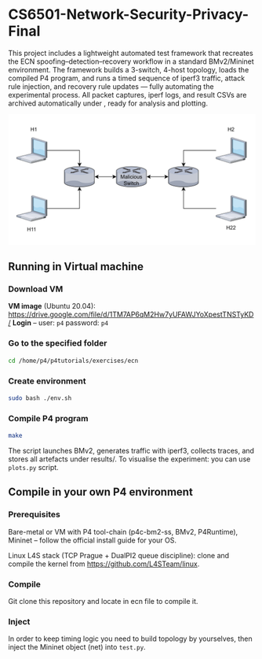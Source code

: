 # CS6501-Network-Security-Privacy-Final
This project includes a lightweight automated test framework that recreates the ECN spoofing–detection–recovery workflow in a standard BMv2/Mininet environment.
The framework builds a 3-switch, 4-host topology, loads the compiled P4 program, and runs a timed sequence of iperf3 traffic, attack rule injection, and recovery rule updates — fully automating the experimental process.
All packet captures, iperf logs, and result CSVs are archived automatically under , ready for analysis and plotting.

![topo.png](https://github.com/Jianxi-Chen/CS6501-Network-Security-Privacy-Final/blob/main/topo.png)

## Running in Virtual machine

### Download VM
**VM image** (Ubuntu 20.04): <https://drive.google.com/file/d/1TM7AP6qM2Hw7yUFAWJYoXpestTNSTyKD/>
**Login** – user: `p4`   password: `p4`

### Go to the specified folder
```bash
cd /home/p4/p4tutorials/exercises/ecn
```

### Create environment
```bash
sudo bash ./env.sh
```

### Compile P4 program
```bash
make
```

The script launches BMv2, generates traffic with iperf3, collects traces, and stores all artefacts under results/. To visualise the experiment: you can use `plots.py` script.


## Compile in your own P4 environment

###  Prerequisites
Bare-metal or VM with P4 tool-chain (p4c-bm2-ss, BMv2, P4Runtime), Mininet
– follow the official install guide for your OS.

Linux L4S stack (TCP Prague + DualPI2 queue discipline):
clone and compile the kernel from https://github.com/L4STeam/linux.

### Compile

Git clone this repository and locate in ecn file to compile it.

### Inject

In order to keep timing logic you need to build topology by yourselves, then inject the Mininet object (net) into `test.py`.


